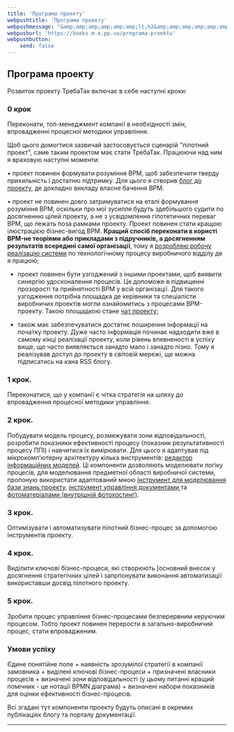 ```yaml
---
title: 'Програма проекту'
webpushtitle: 'Програма проекту'
webpushmessage: "&amp;amp;amp;amp;amp;amp;lt;h2&amp;amp;amp;amp;amp;amp;gt;&amp;amp;amp;amp;amp;amp;lt;strong&amp;amp;amp;amp;amp;amp;gt;Програма проекту&amp;amp;amp;amp;amp;amp;lt;/strong&amp;amp;amp;amp;amp;amp;gt;&amp;amp;amp;amp;amp;amp;lt;/h2&amp;amp;amp;amp;amp;amp;gt;\n&amp;amp;amp;amp;amp;amp;lt;p&amp;amp;amp;amp;amp;amp;gt;Розвиток проекту ТребаТак включає в себе наступні кроки:&amp;amp;amp;amp;amp;amp;lt;/p&amp;amp;amp;amp;amp;amp;gt;\n&amp;amp;amp;amp;amp;amp;lt;h3&amp;amp;amp;amp;amp;amp;gt;&amp;amp;amp;amp;amp;amp;lt;strong&amp;amp;amp;amp;amp;amp;gt;0 крок&amp;amp;amp;amp;amp;amp;lt;/strong&amp;amp;amp;amp;amp;amp;gt;&amp;amp;amp;amp;amp;amp;lt;/h3&amp;amp;amp;amp;amp;amp;gt;\n&amp;amp;amp;amp;amp;amp;lt;p&amp;amp;amp;amp;amp;amp;gt;Переконати, топ-менеджмент компанії в необхідності змін, впровадженні  процесної методики управління.&amp;amp;amp;amp;amp;amp;lt;/p&amp;amp;amp;amp;amp;amp;gt;\n&amp;amp;amp;amp;amp;amp;lt;p&amp;amp;amp;amp;amp;amp;gt;Щоб цього домогтися зазвичай застосовується сценарій &amp;amp;amp;amp;amp;amp;quot;пілотний проект&amp;amp;amp;amp;amp;amp;quot;, саме таким проектом має стати ТребаТак. Працюючи над ним я враховую наступні моменти:&amp;amp;amp;amp;amp;amp;lt;/p&amp;amp;amp;amp;amp;amp;gt;\n&amp;amp;amp;amp;amp;amp;lt;p&amp;amp;amp;amp;amp;amp;gt;• проект повинен формувати розуміння BPM, щоб забезпечити тверду прихильність і достатню підтримку. Для цього я створив  &amp;amp;amp;amp;amp;amp;lt;a href=&amp;amp;amp;amp;amp;amp;quot;https://rep-c.treba.ml/blog/&amp;amp;amp;amp;amp;amp;quot;&amp;amp;amp;amp;amp;amp;gt;блог до проекту&amp;amp;amp;amp;amp;amp;lt;/a&amp;amp;amp;amp;amp;amp;gt;, де докладно викладу власне бачення BPM.&amp;amp;amp;amp;amp;amp;lt;/p&amp;amp;amp;amp;amp;amp;gt;\n&amp;amp;amp;amp;amp;amp;lt;p&amp;amp;amp;amp;amp;amp;gt;• проект не повинен довго затримуватися на етапі формування розуміння BPM, оскільки про мої зусилля будуть здебільшого судити по досягненню цілей проекту, а не з усвідомлення гіпотетичних переваг BPM, що лежать поза рамками проекту. Проект повинен стати кращою ілюстрацією бізнес-вигод BPM. &amp;amp;amp;amp;amp;amp;lt;strong&amp;amp;amp;amp;amp;amp;gt;Кращий спосіб переконати в користі BPM-не теоріями або прикладами з підручників, а досягненням результатів всередині самої організації&amp;amp;amp;amp;amp;amp;lt;/strong&amp;amp;amp;amp;amp;amp;gt;, тому я &amp;amp;amp;amp;amp;amp;lt;a href=&amp;amp;amp;amp;amp;amp;quot;https://pp.vokov.tk/&amp;amp;amp;amp;amp;amp;quot;&amp;amp;amp;amp;amp;amp;gt;розробляю робочу реалізацію  системи&amp;amp;amp;amp;amp;amp;lt;/a&amp;amp;amp;amp;amp;amp;gt; по технологічному процесу виробничого відділу де я працюю;&amp;amp;amp;amp;amp;amp;lt;/p&amp;amp;amp;amp;amp;amp;gt;\n&amp;amp;amp;amp;amp;amp;lt;ul&amp;amp;amp;amp;amp;amp;gt;\n&amp;amp;amp;amp;amp;amp;lt;li&amp;amp;amp;amp;amp;amp;gt;\n&amp;amp;amp;amp;amp;amp;lt;p&amp;amp;amp;amp;amp;amp;gt;проект повинен бути узгоджений з іншими проектами, щоб виявити синергію удосконалення процесів. Це допоможе в підвищенні прозорості та прийнятності BPM у всій організації. Для такого узгодження потрібна площадка де керівники та спеціалісти виробничих проектів могли ознайомитись з процесами BPM-проекту. Такою площадкою станe &amp;amp;amp;amp;amp;amp;lt;a href=&amp;amp;amp;amp;amp;amp;quot;https://toc.treba.ml/riot/&amp;amp;amp;amp;amp;amp;quot;&amp;amp;amp;amp;amp;amp;gt; чат проекту&amp;amp;amp;amp;amp;amp;lt;/a&amp;amp;amp;amp;amp;amp;gt;;&amp;amp;amp;amp;amp;amp;lt;/p&amp;amp;amp;amp;amp;amp;gt;\n&amp;amp;amp;amp;amp;amp;lt;/li&amp;amp;amp;amp;amp;amp;gt;\n&amp;amp;amp;amp;amp;amp;lt;li&amp;amp;amp;amp;amp;amp;gt;\n&amp;amp;amp;amp;amp;amp;lt;p&amp;amp;amp;amp;amp;amp;gt;також має забезпечуватися достатнє поширення інформації на початку проекту. Дуже часто інформація починає надходити вже в самому кінці реалізації проекту, коли рівень впевненості в успіху вище, що часто виявляється занадто мало і занадто пізно. Тому я реалізував доступ до проекту в світовій мережі, ще можна підписатись на кана RSS  блогу.&amp;amp;amp;amp;amp;amp;lt;/p&amp;amp;amp;amp;amp;amp;gt;\n&amp;amp;amp;amp;amp;amp;lt;/li&amp;amp;amp;amp;amp;amp;gt;\n&amp;amp;amp;amp;amp;amp;lt;/ul&amp;amp;amp;amp;amp;amp;gt;\n&amp;amp;amp;amp;amp;amp;lt;h3&amp;amp;amp;amp;amp;amp;gt;&amp;amp;amp;amp;amp;amp;lt;strong&amp;amp;amp;amp;amp;amp;gt;1 крок.&amp;amp;amp;amp;amp;amp;lt;/strong&amp;amp;amp;amp;amp;amp;gt;&amp;amp;amp;amp;amp;amp;lt;/h3&amp;amp;amp;amp;amp;amp;gt;\n&amp;amp;amp;amp;amp;amp;lt;p&amp;amp;amp;amp;amp;amp;gt;Переконатися, що у компанії є чітка стратегія на шляху до впровадження процесної методики управління.&amp;amp;amp;amp;amp;amp;lt;/p&amp;amp;amp;amp;amp;amp;gt;\n&amp;amp;amp;amp;amp;amp;lt;h3&amp;amp;amp;amp;amp;amp;gt;&amp;amp;amp;amp;amp;amp;lt;strong&amp;amp;amp;amp;amp;amp;gt;2 крок&amp;amp;amp;amp;amp;amp;lt;/strong&amp;amp;amp;amp;amp;amp;gt;.&amp;amp;amp;amp;amp;amp;lt;/h3&amp;amp;amp;amp;amp;amp;gt;\n&amp;amp;amp;amp;amp;amp;lt;p&amp;amp;amp;amp;amp;amp;gt;Побудувати модель процесу, розмежувати зони відповідальності, розробити показники ефективності процесу (показник результативності процесу ППІ) і навчитися їх вимірювати.\nДля цього я адаптував під мікрокомп‘ютерну архітектуру кілька внструментів: &amp;amp;amp;amp;amp;amp;lt;a href=&amp;amp;amp;amp;amp;amp;quot;http://treba.ml:5011/boards/anonymous&amp;amp;amp;amp;amp;amp;quot;&amp;amp;amp;amp;amp;amp;gt;редактор інформаційних моделей&amp;amp;amp;amp;amp;amp;lt;/a&amp;amp;amp;amp;amp;amp;gt;. Ці компоненти дозволяють моделювати логіку процесів, для моделювання предметної області виробничої системи, пропоную використати адаптований мною &amp;amp;amp;amp;amp;amp;lt;a href=&amp;amp;amp;amp;amp;amp;quot;https://km.treba.ml/&amp;amp;amp;amp;amp;amp;quot;&amp;amp;amp;amp;amp;amp;gt;інструмент для моделювання бази знань проекту&amp;amp;amp;amp;amp;amp;lt;/a&amp;amp;amp;amp;amp;amp;gt;, &amp;amp;amp;amp;amp;amp;lt;a href=&amp;amp;amp;amp;amp;amp;quot;http://dew.treba.ml/&amp;amp;amp;amp;amp;amp;quot;&amp;amp;amp;amp;amp;amp;gt;інструмент управління документами &amp;amp;amp;amp;amp;amp;lt;/a&amp;amp;amp;amp;amp;amp;gt; та &amp;amp;amp;amp;amp;amp;lt;a href=&amp;amp;amp;amp;amp;amp;quot;https://4to.treba.ml/&amp;amp;amp;amp;amp;amp;quot;&amp;amp;amp;amp;amp;amp;gt;фотоматеріалами (внутрішній фотохостинг)&amp;amp;amp;amp;amp;amp;lt;/a&amp;amp;amp;amp;amp;amp;gt;. &amp;amp;amp;amp;amp;amp;lt;/p&amp;amp;amp;amp;amp;amp;gt;\n&amp;amp;amp;amp;amp;amp;lt;h3&amp;amp;amp;amp;amp;amp;gt;&amp;amp;amp;amp;amp;amp;lt;strong&amp;amp;amp;amp;amp;amp;gt;3 крок&amp;amp;amp;amp;amp;amp;lt;/strong&amp;amp;amp;amp;amp;amp;gt;.&amp;amp;amp;amp;amp;amp;lt;/h3&amp;amp;amp;amp;amp;amp;gt;\n&amp;amp;amp;amp;amp;amp;lt;p&amp;amp;amp;amp;amp;amp;gt;Оптимізувати і автоматизувати пілотний бізнес-процес за допомогою інструментів проекту.&amp;amp;amp;amp;amp;amp;lt;/p&amp;amp;amp;amp;amp;amp;gt;\n&amp;amp;amp;amp;amp;amp;lt;h3&amp;amp;amp;amp;amp;amp;gt;&amp;amp;amp;amp;amp;amp;lt;strong&amp;amp;amp;amp;amp;amp;gt;4 крок&amp;amp;amp;amp;amp;amp;lt;/strong&amp;amp;amp;amp;amp;amp;gt;.&amp;amp;amp;amp;amp;amp;lt;/h3&amp;amp;amp;amp;amp;amp;gt;\n&amp;amp;amp;amp;amp;amp;lt;p&amp;amp;amp;amp;amp;amp;gt;Виділити ключові бізнес-процеси, які створюють [основний внесок у досягнення  стратегічних цілей і запрпонувати виконання автоматизації використавши досвід пілотного проекту.&amp;amp;amp;amp;amp;amp;lt;/p&amp;amp;amp;amp;amp;amp;gt;\n&amp;amp;amp;amp;amp;amp;lt;h3&amp;amp;amp;amp;amp;amp;gt;&amp;amp;amp;amp;amp;amp;lt;strong&amp;amp;amp;amp;amp;amp;gt;5 крок&amp;amp;amp;amp;amp;amp;lt;/strong&amp;amp;amp;amp;amp;amp;gt;.&amp;amp;amp;amp;amp;amp;lt;/h3&amp;amp;amp;amp;amp;amp;gt;\n&amp;amp;amp;amp;amp;amp;lt;p&amp;amp;amp;amp;amp;amp;gt;Зробити процес управління бізнес-процесами безперервним керуючим процесом. Тобто проект повинен перерости в загально-виробничий процес, стати впровадженим.&amp;amp;amp;amp;amp;amp;lt;/p&amp;amp;amp;amp;amp;amp;gt;\n&amp;amp;amp;amp;amp;amp;lt;h3&amp;amp;amp;amp;amp;amp;gt;&amp;amp;amp;amp;amp;amp;lt;strong&amp;amp;amp;amp;amp;amp;gt;Умови успіху&amp;amp;amp;amp;amp;amp;lt;/strong&amp;amp;amp;amp;amp;amp;gt;&amp;amp;amp;amp;amp;amp;lt;/h3&amp;amp;amp;amp;amp;amp;gt;\n&amp;amp;amp;amp;amp;amp;lt;p&amp;amp;amp;amp;amp;amp;gt;Єдине понятійне поле + наявність зрозумілої стратегії в компанії замовника + виділені ключові бізнес-процеси + призначені власники процесів + визначені зони відповідальності (у цьому питанні кращий помічник - це нотації BPMN діаграма) + визначені набори показників для оцінки ефективності бізнес-процесів.&amp;amp;amp;amp;amp;amp;lt;/p&amp;amp;amp;amp;amp;amp;gt;\n&amp;amp;amp;amp;amp;amp;lt;p&amp;amp;amp;amp;amp;amp;gt;Всі згадані тут компоненти проекту будуть описані в окремих публікаціях блогу та порталу документації.&amp;amp;amp;amp;amp;amp;lt;/p&amp;amp;amp;amp;amp;amp;gt;\n&amp;amp;amp;amp;amp;amp;lt;hr /&amp;amp;amp;amp;amp;amp;gt;"
webpushurl: 'https://books.m-e.pp.ua/programa-proektu'
webpushbutton:
    send: false
---
```


<div id="cusdis_thread"
  data-host="https://cusdis.m-e.pp.ua"
  data-app-id="8fdd9996-0411-4043-b246-bf2f38c29392"
  data-page-id="{{ PAGE_ID }}"
  data-page-url="{{ PAGE_URL }}"
  data-page-title="{{ PAGE_TITLE }}"
></div>
<script async defer src="https://cusdis.m-e.pp.ua/js/cusdis.es.js"></script>

<script>
    window.intergramId = 5123414020;
    window.intergramServer = "https://to03.m-e.pp.ua/";
     window.intergramCustomizations = {
        mainColor: "#ff0000",
        titleClosed: 'Листогин №1',
        titleOpen: 'Повідомлення оператору Листoгин #1',
        introMessage: 'Напишіть що та в якій кількості Вам потрібно',
        autoResponse: 'Повідомлення в обробці...',
        autoNoResponse: 'Оператор отримав замовлення ' + 'але ще не прочитав',
        alwaysUseFloatingButton: true // Use the mobile floating button also on large screens
    };
</script>
<script src="https://to03.m-e.pp.ua/js/widget.js"></script>


## **Програма проекту**

Розвиток проекту ТребаТак включає в себе наступні кроки:

### **0 крок**
Переконати, топ-менеджмент компанії в необхідності змін, впровадженні  процесної методики управління.

Щоб цього домогтися зазвичай застосовується сценарій "пілотний проект", саме таким проектом має стати ТребаТак. Працюючи над ним я враховую наступні моменти:

• проект повинен формувати розуміння BPM, щоб забезпечити тверду прихильність і достатню підтримку. Для цього я створив  [блог до проекту](https://rep-c.treba.ml/blog/), де докладно викладу власне бачення BPM.

• проект не повинен довго затримуватися на етапі формування розуміння BPM, оскільки про мої зусилля будуть здебільшого судити по досягненню цілей проекту, а не з усвідомлення гіпотетичних переваг BPM, що лежать поза рамками проекту. Проект повинен стати кращою ілюстрацією бізнес-вигод BPM. **Кращий спосіб переконати в користі BPM-не теоріями або прикладами з підручників, а досягненням результатів всередині самої організації**, тому я [розробляю робочу реалізацію  системи](https://pp.vokov.tk/) по технологічному процесу виробничого відділу де я працюю;

* проект повинен бути узгоджений з іншими проектами, щоб виявити синергію удосконалення процесів. Це допоможе в підвищенні прозорості та прийнятності BPM у всій організації. Для такого узгодження потрібна площадка де керівники та спеціалісти виробничих проектів могли ознайомитись з процесами BPM-проекту. Такою площадкою станe [ чат проекту](https://toc.treba.ml/riot/);

* також має забезпечуватися достатнє поширення інформації на початку проекту. Дуже часто інформація починає надходити вже в самому кінці реалізації проекту, коли рівень впевненості в успіху вище, що часто виявляється занадто мало і занадто пізно. Тому я реалізував доступ до проекту в світовій мережі, ще можна підписатись на кана RSS  блогу.

### **1 крок.** 
 Переконатися, що у компанії є чітка стратегія на шляху до впровадження процесної методики управління.

### **2 крок**. 
Побудувати модель процесу, розмежувати зони відповідальності, розробити показники ефективності процесу (показник результативності процесу ППІ) і навчитися їх вимірювати.
Для цього я адаптував під мікрокомп‘ютерну архітектуру кілька внструментів: [редактор інформаційних моделей](http://treba.ml:5011/boards/anonymous). Ці компоненти дозволяють моделювати логіку процесів, для моделювання предметної області виробничої системи, пропоную використати адаптований мною [інструмент для моделювання бази знань проекту](https://km.treba.ml/), [інструмент управління документами ](http://dew.treba.ml/) та [фотоматеріалами (внутрішній фотохостинг)](https://4to.treba.ml/). 

### **3 крок**. 
Оптимізувати і автоматизувати пілотний бізнес-процес за допомогою інструментів проекту.

### **4 крок**. 
Виділити ключові бізнес-процеси, які створюють [основний внесок у досягнення  стратегічних цілей і запрпонувати виконання автоматизації використавши досвід пілотного проекту.

### **5 крок**. 
Зробити процес управління бізнес-процесами безперервним керуючим процесом. Тобто проект повинен перерости в загально-виробничий процес, стати впровадженим.

### **Умови успіху**
Єдине понятійне поле + наявність зрозумілої стратегії в компанії замовника + виділені ключові бізнес-процеси + призначені власники процесів + визначені зони відповідальності (у цьому питанні кращий помічник - це нотації BPMN діаграма) + визначені набори показників для оцінки ефективності бізнес-процесів.

 Всі згадані тут компоненти проекту будуть описані в окремих публікаціях блогу та порталу документації.

---